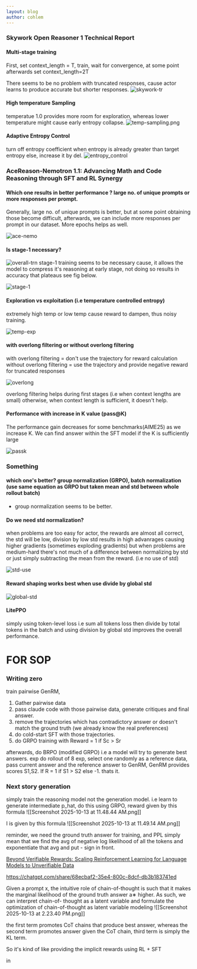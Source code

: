 ```yaml
---
layout: blog
author: cohlem
---
```


### Skywork Open Reasoner 1 Technical Report

#### Multi-stage training

First, set context_length = T, train, wait for convergence, at some point afterwards set context_length=2T

There seems to be no problem with truncated responses, cause actor learns to produce accurate but shorter responses.
![skywork-tr](skywork-tr.png)

#### High temperature Sampling

temperatue 1.0 provides more room for exploration, whereas lower temperature might cause early entropy collapse.
![temp-sampling.png](temp-sampling.png)

#### Adaptive Entropy Control

turn off entropy coefficient when entropy is already greater than target entropy else, increase it by del.
![entropy_control](entropy_control.png)

### AceReason-Nemotron 1.1: Advancing Math and Code Reasoning through SFT and RL Synergy

#### Which one results in better performance ? large no. of unique prompts or more responses per prompt.

Generally, large no. of unique prompts is better, but at some point obtaining those become difficult, afterwards, we can include more responses per prompt in our dataset. More epochs helps as well.

![ace-nemo](ace-nemo.png)

#### Is stage-1 necessary?

![overall-trn](overall-trn.png)
stage-1 training seems to be necessary cause, it allows the model to compress it's reasoning at early stage, not doing so results in accuracy that plateaus see fig below.

![stage-1](stage-1.png)

#### Exploration vs exploitation (i.e temperature controlled entropy)

extremely high temp or low temp cause reward to dampen, thus noisy training.

![temp-exp](temp-exp.png)

#### with overlong filtering or without overlong filtering

with overlong filtering = don't use the trajectory for reward calculation
without overlong filtering = use the trajectory and provide negative reward for truncated responses

![overlong](overlong.png)

overlong filtering helps during first stages (i.e when context lengths are small) otherwise, when context length is sufficient, it doesn't help.

#### Performance with increase in K value (pass@K)

The performance gain decreases for some benchmarks(AIME25) as we increase K. We can find answer within the SFT model if the K is sufficiently large

![passk](passk.png)

### Something

#### which one's better? group normalization (GRPO), batch normalization (use same equation as GRPO but taken mean and std between whole rollout batch)

- group normalization seems to be better.

#### Do we need std normalization?

when problems are too easy for actor, the rewards are almost all correct, the std will be low, division by low std results in high advanrages causing higher gradients (sometimes exploding gradients) but when problems are medium-hard there's not much of a difference between normalizing by std or just simply subtracting the mean from the reward. (i.e no use of std)

![std-use](std-use.png)

#### Reward shaping works best when use divide by global std

![global-std](global-std.png)

#### LitePPO

simply using token-level loss i.e sum all tokens loss then divide by total tokens in the batch and using division by global std improves the overall performance.

# FOR SOP

### Writing zero

train pairwise GenRM,

1. Gather pairwise data
2. pass claude code with those pairwise data, generate critiques and final answer.
3. remove the trajectories which has contradictory answer or doesn't match the ground truth (we already know the real preferences)
4. do cold-start SFT with those trajectories.
5. do GRPO training with Reward = 1 if Sc > Sr

afterwards,
do BRPO (modified GRPO) i.e a model will try to generate best answers.
exp do rollout of 8 exp, select one randomly as a reference data, pass current answer and the reference answer to GenRM, GenRM provides scores S1,S2. If R = 1 if S1 > S2 else -1. thats it.

### Next story generation

simply train the reasoning model not the generation model. i.e learn to generate intermediate p_hat, do this using GRPO, reward given by this formula ![[Screenshot 2025-10-13 at 11.48.44 AM.png]]

I is given by this formula
![[Screenshot 2025-10-13 at 11.49.14 AM.png]]

reminder, we need the ground truth answer for training, and PPL simply mean that we find the avg of negative log likelihood of all the tokens and exponentiate that avg and put - sign in front.

[Beyond Verifiable Rewards: Scaling Reinforcement Learning for Language Models to Unverifiable Data](https://arxiv.org/pdf/2503.19618)

https://chatgpt.com/share/68ecbaf2-35e4-800c-8dcf-db3b183741ed

Given a prompt x, the intuitive role of chain-of-thought is such that it makes the marginal likelihood of the ground truth answer a∗ higher. As such, we can interpret chain-of- thought as a latent variable and formulate the optimization of chain-of-thought as latent variable modeling
![[Screenshot 2025-10-13 at 2.23.40 PM.png]]

the first term promotes CoT chains that produce best answer, whereas the second term promotes answer given the CoT chain, third term is simply the KL term.

So it's kind of like providing the implicit rewards using RL + SFT

in
